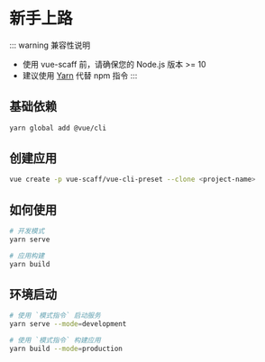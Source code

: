 # 新手上路

::: warning 兼容性说明

- 使用 vue-scaff 前，请确保您的 Node.js 版本 >= 10
- 建议使用 [Yarn](https://yarnpkg.com/en/) 代替 npm 指令
  :::

## 基础依赖

```sh
yarn global add @vue/cli
```

## 创建应用

```sh
vue create -p vue-scaff/vue-cli-preset --clone <project-name>
```

## 如何使用

```sh
# 开发模式
yarn serve

# 应用构建
yarn build
```

## 环境启动

```sh
# 使用 `模式指令` 启动服务
yarn serve --mode=development

# 使用 `模式指令` 构建应用
yarn build --mode=production

```
